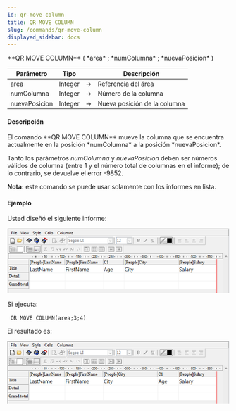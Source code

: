 ```yaml
---
id: qr-move-column
title: QR MOVE COLUMN
slug: /commands/qr-move-column
displayed_sidebar: docs
---
```


<!--REF #_command_.QR MOVE COLUMN.Syntax-->**QR MOVE COLUMN** ( *area* ; *numColumna* ; *nuevaPosicion* )<!-- END REF-->
<!--REF #_command_.QR MOVE COLUMN.Params-->
| Parámetro | Tipo |  | Descripción |
| --- | --- | --- | --- |
| area | Integer | &srarr; | Referencia del área |
| numColumna | Integer | &srarr; | Número de la columna |
| nuevaPosicion | Integer | &srarr; | Nueva posición de la columna |

<!-- END REF-->

#### Descripción 

<!--REF #_command_.QR MOVE COLUMN.Summary-->El comando **QR MOVE COLUMN** mueve la columna que se encuentra actualmente en la posición *numColumna* a la posición *nuevaPosicion*.<!-- END REF-->

Tanto los parámetros *numColumna* y *nuevaPosicion* deben ser números válidos de columna (entre 1 y el número total de columnas en el informe); de lo contrario, se devuelve el error -9852.

**Nota:** este comando se puede usar solamente con los informes en lista.

#### Ejemplo 

Usted diseñó el siguiente informe:

![](../assets/en/commands/pict2569470.en.png)

Si ejecuta:

```4d
 QR MOVE COLUMN(area;3;4)
```

El resultado es:

![](../assets/en/commands/pict2569472.en.png)

